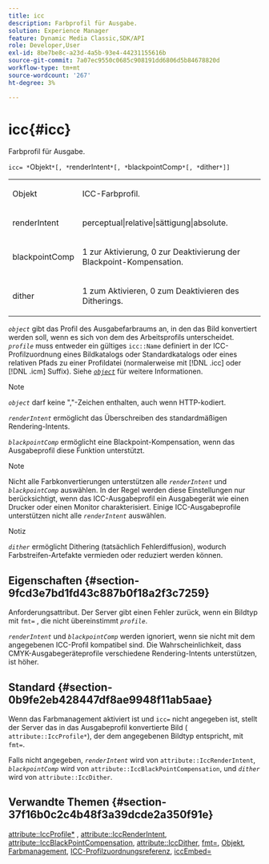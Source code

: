 ```yaml
---
title: icc
description: Farbprofil für Ausgabe.
solution: Experience Manager
feature: Dynamic Media Classic,SDK/API
role: Developer,User
exl-id: 8be7be8c-a23d-4a5b-93e4-44231155616b
source-git-commit: 7a07ec9550c0685c908191dd6806d5b84678820d
workflow-type: tm+mt
source-wordcount: '267'
ht-degree: 3%

---
```


# icc{#icc}

Farbprofil für Ausgabe.

`icc= *`Objekt`*[, *`renderIntent`*[, *`blackpointComp`*[, *`dither`*]]`

<table id="simpletable_AC20916999004CDCBBB9888B3A8FB0A7"> 
 <tr class="strow"> 
  <td class="stentry"> <p><span class="codeph"> <span class="varname"> Objekt</span> </span> </p></td> 
  <td class="stentry"> <p>ICC-Farbprofil. </p></td> 
 </tr> 
 <tr class="strow"> 
  <td class="stentry"> <p><span class="codeph"> <span class="varname"> renderIntent</span></span> </p></td> 
  <td class="stentry"> <p><span class="codeph"> perceptual|relative|sättigung|absolute</span>. </p></td> 
 </tr> 
 <tr class="strow"> 
  <td class="stentry"> <p><span class="codeph"> <span class="varname"> blackpointComp</span></span> </p></td> 
  <td class="stentry"> <p>1 zur Aktivierung, 0 zur Deaktivierung der Blackpoint-Kompensation. </p></td> 
 </tr> 
 <tr class="strow"> 
  <td class="stentry"> <p><span class="codeph"> <span class="varname"> dither</span></span> </p></td> 
  <td class="stentry"> <p>1 zum Aktivieren, 0 zum Deaktivieren des Ditherings. </p></td> 
 </tr> 
</table>

*`object`* gibt das Profil des Ausgabefarbraums an, in den das Bild konvertiert werden soll, wenn es sich von dem des Arbeitsprofils unterscheidet. *`profile`* muss entweder ein gültiges `icc::Name` definiert in der ICC-Profilzuordnung eines Bildkatalogs oder Standardkatalogs oder eines relativen Pfads zu einer Profildatei (normalerweise mit [!DNL .icc] oder [!DNL .icm] Suffix). Siehe [*`object`*](../../../../../is-api/http-ref/image-serving-api-ref/c-http-protocol-reference/c-data-types/r-object.md#reference-2591bd24548d462782c68d138ef795a0) für weitere Informationen.

>[!NOTE]
>
>*`object`* darf keine &quot;,&quot;-Zeichen enthalten, auch wenn HTTP-kodiert.

*`renderIntent`* ermöglicht das Überschreiben des standardmäßigen Rendering-Intents.

*`blackpointComp`* ermöglicht eine Blackpoint-Kompensation, wenn das Ausgabeprofil diese Funktion unterstützt.

>[!NOTE]
>
>Nicht alle Farbkonvertierungen unterstützen alle *`renderIntent`* und *`blackpointComp`* auswählen. In der Regel werden diese Einstellungen nur berücksichtigt, wenn das ICC-Ausgabeprofil ein Ausgabegerät wie einen Drucker oder einen Monitor charakterisiert. Einige ICC-Ausgabeprofile unterstützen nicht alle *`renderIntent`* auswählen.

Notiz

*`dither`* ermöglicht Dithering (tatsächlich Fehlerdiffusion), wodurch Farbstreifen-Artefakte vermieden oder reduziert werden können.

## Eigenschaften {#section-9fcd3e7bd1fd43c887b0f18a2f3c7259}

Anforderungsattribut. Der Server gibt einen Fehler zurück, wenn ein Bildtyp mit `fmt=` , die nicht übereinstimmt *`profile`*.

*`renderIntent`* und *`blackpointComp`* werden ignoriert, wenn sie nicht mit dem angegebenen ICC-Profil kompatibel sind. Die Wahrscheinlichkeit, dass CMYK-Ausgabegeräteprofile verschiedene Rendering-Intents unterstützen, ist höher.

## Standard {#section-0b9fe2eb428447df8ae9948f11ab5aae}

Wenn das Farbmanagement aktiviert ist und `icc=` nicht angegeben ist, stellt der Server das in das Ausgabeprofil konvertierte Bild ( `attribute::IccProfile*`), der dem angegebenen Bildtyp entspricht, mit `fmt=`.

Falls nicht angegeben, *`renderIntent`* wird von `attribute::IccRenderIntent`, *`blackpointComp`* wird von `attribute::IccBlackPointCompensation`, und *`dither`* wird von `attribute::IccDither`.

## Verwandte Themen {#section-37f16b0c2c4b48f3a39dcde2a350f91e}

[attribute::IccProfile*](../../../../../is-api/image-catalog/image-serving-api-ref/c-image-catalog-reference/c-attributes-reference/r-iccprofilecmyk.md#reference-db89f9dac33e447cadb359ec1ba27ee0) , [attribute::IccRenderIntent](../../../../../is-api/image-catalog/image-serving-api-ref/c-image-catalog-reference/c-attributes-reference/r-iccrenderintent.md#reference-012f207f28bd4406a5368d23ed95a51f), [attribute::IccBlackPointCompensation](../../../../../is-api/image-catalog/image-serving-api-ref/c-image-catalog-reference/c-attributes-reference/r-iccblackpointcompensation.md#reference-357626375ee140d1807f0c05171c733f), [attribute::IccDither](../../../../../is-api/image-catalog/image-serving-api-ref/c-image-catalog-reference/c-attributes-reference/r-iccdither.md#reference-914d0d0567364246b4016d45c0ada85b), [fmt=](../../../../../is-api/http-ref/image-serving-api-ref/c-http-protocol-reference/c-command-reference/r-is-http-fmt.md#reference-cdf10043423b45ba9fe15157fb3ae37a), [Objekt](../../../../../is-api/http-ref/image-serving-api-ref/c-http-protocol-reference/c-data-types/r-object.md#reference-2591bd24548d462782c68d138ef795a0), [Farbmanagement](../../../../../is-api/http-ref/image-serving-api-ref/c-http-protocol-reference/c-syntax-and-features/r-color-management.md#reference-c7e4a72d589145189f7e4bcb6b4544d7), [ICC-Profilzuordnungsreferenz](../../../../../is-api/image-catalog/image-serving-api-ref/c-image-catalog-reference/c-icc-profile-map-reference/c-icc-profile-map-reference.md#concept-57b9148ce55249cd825cb7ee19ed057c), [iccEmbed=](../../../../../is-api/http-ref/image-serving-api-ref/c-http-protocol-reference/c-command-reference/r-iccembed.md#reference-e3b774fb322046a2a6dde3a7bab5583e)
